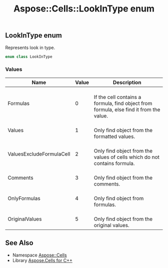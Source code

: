 ﻿---
title: Aspose::Cells::LookInType enum
linktitle: LookInType
second_title: Aspose.Cells for C++ API Reference
description: 'Aspose::Cells::LookInType enum. Represents look in type in C++.'
type: docs
weight: 22100
url: /cpp/aspose.cells/lookintype/
---
## LookInType enum


Represents look in type.

```cpp
enum class LookInType
```

### Values

| Name | Value | Description |
| --- | --- | --- |
| Formulas | 0 | <br>If the cell contains a formula, find object from formula, else find it from the value. |
| Values | 1 | <br>Only find object from the formatted values. |
| ValuesExcludeFormulaCell | 2 | <br>Only find object from the values of cells which do not contains formula. |
| Comments | 3 | <br>Only find object from the comments. |
| OnlyFormulas | 4 | <br>Only find object from formulas. |
| OriginalValues | 5 | <br>Only find object from the original values. |

## See Also

* Namespace [Aspose::Cells](../)
* Library [Aspose.Cells for C++](../../)
